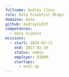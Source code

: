 ```yaml
---
fullname: Audrey Clevy
role: Data Scientist MLOps
domaine: Data
github: AudreyCLEVY
competences:
  - Data Science
missions:
  - start: 2024-02-21
    end: 2027-02-19
    status: admin
    employer: DINUM
    startups:
      - eval-ap
---
```

